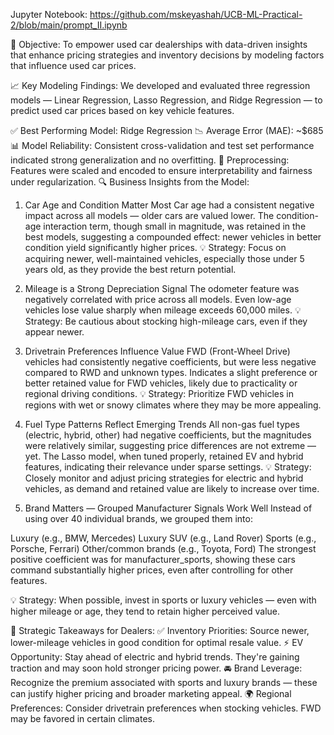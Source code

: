 Jupyter Notebook: https://github.com/mskeyashah/UCB-ML-Practical-2/blob/main/prompt_II.ipynb

🎯 Objective:
To empower used car dealerships with data-driven insights that enhance pricing strategies and inventory decisions by modeling factors that influence used car prices.

📈 Key Modeling Findings:
We developed and evaluated three regression models — Linear Regression, Lasso Regression, and Ridge Regression — to predict used car prices based on key vehicle features.

✅ Best Performing Model: Ridge Regression
📉 Average Error (MAE): ~$685
📊 Model Reliability: Consistent cross-validation and test set performance indicated strong generalization and no overfitting.
🧰 Preprocessing: Features were scaled and encoded to ensure interpretability and fairness under regularization.
🔍 Business Insights from the Model:
1. Car Age and Condition Matter Most
Car age had a consistent negative impact across all models — older cars are valued lower.
The condition-age interaction term, though small in magnitude, was retained in the best models, suggesting a compounded effect: newer vehicles in better condition yield significantly higher prices.
💡 Strategy: Focus on acquiring newer, well-maintained vehicles, especially those under 5 years old, as they provide the best return potential.

2. Mileage is a Strong Depreciation Signal
The odometer feature was negatively correlated with price across all models.
Even low-age vehicles lose value sharply when mileage exceeds 60,000 miles.
💡 Strategy: Be cautious about stocking high-mileage cars, even if they appear newer.

3. Drivetrain Preferences Influence Value
FWD (Front-Wheel Drive) vehicles had consistently negative coefficients, but were less negative compared to RWD and unknown types.
Indicates a slight preference or better retained value for FWD vehicles, likely due to practicality or regional driving conditions.
💡 Strategy: Prioritize FWD vehicles in regions with wet or snowy climates where they may be more appealing.

4. Fuel Type Patterns Reflect Emerging Trends
All non-gas fuel types (electric, hybrid, other) had negative coefficients, but the magnitudes were relatively similar, suggesting price differences are not extreme — yet.
The Lasso model, when tuned properly, retained EV and hybrid features, indicating their relevance under sparse settings.
💡 Strategy: Closely monitor and adjust pricing strategies for electric and hybrid vehicles, as demand and retained value are likely to increase over time.

5. Brand Matters — Grouped Manufacturer Signals Work Well
Instead of using over 40 individual brands, we grouped them into:

Luxury (e.g., BMW, Mercedes)
Luxury SUV (e.g., Land Rover)
Sports (e.g., Porsche, Ferrari)
Other/common brands (e.g., Toyota, Ford)
The strongest positive coefficient was for manufacturer_sports, showing these cars command substantially higher prices, even after controlling for other features.

💡 Strategy: When possible, invest in sports or luxury vehicles — even with higher mileage or age, they tend to retain higher perceived value.

🧠 Strategic Takeaways for Dealers:
✅ Inventory Priorities: Source newer, lower-mileage vehicles in good condition for optimal resale value.
⚡ EV Opportunity: Stay ahead of electric and hybrid trends. They're gaining traction and may soon hold stronger pricing power.
🚘 Brand Leverage: Recognize the premium associated with sports and luxury brands — these can justify higher pricing and broader marketing appeal.
🌍 Regional Preferences: Consider drivetrain preferences when stocking vehicles. FWD may be favored in certain climates.
